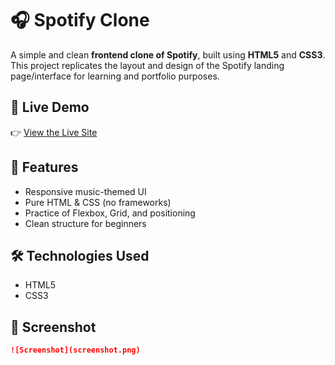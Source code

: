 # 🎧 Spotify Clone

A simple and clean **frontend clone of Spotify**, built using **HTML5** and **CSS3**.  
This project replicates the layout and design of the Spotify landing page/interface for learning and portfolio purposes.

## 🔗 Live Demo
👉 [View the Live Site](https://rishiadhikary.github.io/spotify-clone/)

## 📂 Features
- Responsive music-themed UI
- Pure HTML & CSS (no frameworks)
- Practice of Flexbox, Grid, and positioning
- Clean structure for beginners

## 🛠️ Technologies Used
- HTML5
- CSS3

## 📸 Screenshot

```md
![Screenshot](screenshot.png)
